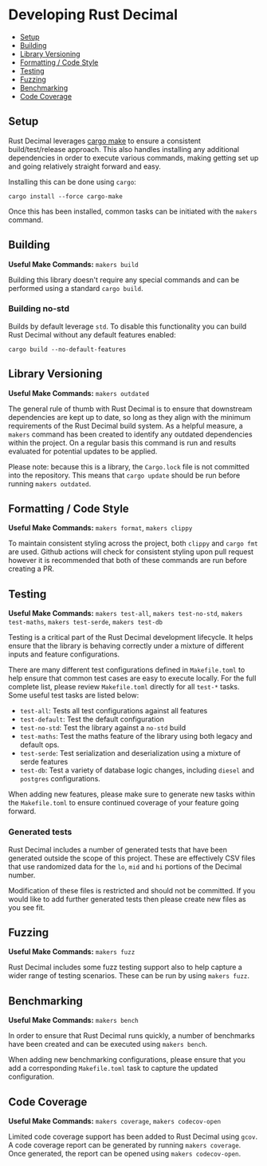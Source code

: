 Developing Rust Decimal
=======================

* [Setup](#setup)
* [Building](#building)
* [Library Versioning](#library-versioning)
* [Formatting / Code Style](#formatting--code-style)
* [Testing](#testing)
* [Fuzzing](#fuzzing)
* [Benchmarking](#benchmarking)
* [Code Coverage](#code-coverage)

## Setup

Rust Decimal leverages [cargo make](https://github.com/sagiegurari/cargo-make) to ensure a consistent build/test/release
approach. This also handles installing any additional dependencies in order to execute various commands, making getting set 
up and going relatively straight forward and easy.

Installing this can be done using `cargo`:

```shell
cargo install --force cargo-make
```

Once this has been installed, common tasks can be initiated with the `makers` command. 

## Building

**Useful Make Commands:** `makers build`

Building this library doesn't require any special commands and can be performed using a standard `cargo build`. 

### Building no-std

Builds by default leverage `std`. To disable this functionality you can build Rust Decimal without any default features
enabled:

```shell
cargo build --no-default-features
```

## Library Versioning

**Useful Make Commands:** `makers outdated`

The general rule of thumb with Rust Decimal is to ensure that downstream dependencies are kept up to date, so long as they 
align with the minimum requirements of the Rust Decimal build system. As a helpful measure, a `makers` command has been created
to identify any outdated dependencies within the project. On a regular basis this command is run and results evaluated for potential
updates to be applied.

Please note: because this is a library, the `Cargo.lock` file is not committed into the repository. This means that `cargo update` 
should be run before running `makers outdated`.

## Formatting / Code Style

**Useful Make Commands:** `makers format`, `makers clippy`

To maintain consistent styling across the project, both `clippy` and `cargo fmt` are used. Github actions will
check for consistent styling upon pull request however it is recommended that both of these commands are run before creating
a PR.

## Testing

**Useful Make Commands:** `makers test-all`, `makers test-no-std`, `makers test-maths`, `makers test-serde`, `makers test-db`

Testing is a critical part of the Rust Decimal development lifecycle. It helps ensure that the library is behaving correctly under
a mixture of different inputs and feature configurations. 

There are many different test configurations defined in `Makefile.toml` to help ensure that common test cases are easy to execute locally.
For the full complete list, please review `Makefile.toml` directly for all `test-*` tasks. Some useful test tasks are listed below:

* `test-all`: Tests all test configurations against all features
* `test-default`: Test the default configuration
* `test-no-std`: Test the library against a `no-std` build
* `test-maths`: Test the maths feature of the library using both legacy and default ops.
* `test-serde`: Test serialization and deserialization using a mixture of serde features
* `test-db`: Test a variety of database logic changes, including `diesel` and `postgres` configurations.

When adding new features, please make sure to generate new tasks within the `Makefile.toml` to ensure continued
coverage of your feature going forward.

### Generated tests

Rust Decimal includes a number of generated tests that have been generated outside the scope of this project. These are
effectively CSV files that use randomized data for the `lo`, `mid` and `hi` portions of the Decimal number.

Modification of these files is restricted and should not be committed. If you would like to add further generated tests then
please create new files as you see fit.

## Fuzzing

**Useful Make Commands:** `makers fuzz`

Rust Decimal includes some fuzz testing support also to help capture a wider range of testing scenarios. These can be
run by using `makers fuzz`.

## Benchmarking

**Useful Make Commands:** `makers bench`

In order to ensure that Rust Decimal runs quickly, a number of benchmarks have been created and can be executed using
`makers bench`. 

When adding new benchmarking configurations, please ensure that you add a corresponding `Makefile.toml` task to capture the
updated configuration.

## Code Coverage

**Useful Make Commands:** `makers coverage`, `makers codecov-open`

Limited code coverage support has been added to Rust Decimal using `gcov`. A code coverage report
can be generated by running `makers coverage`. Once generated, the report can be opened using `makers codecov-open`.
